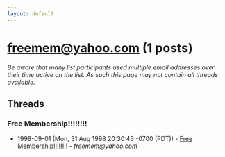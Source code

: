 ```yaml
---
layout: default
---
```


# freemem@yahoo.com (1 posts)

_Be aware that many list participants used multiple email addresses over their time active on the list. As such this page may not contain all threads available._

## Threads

### Free Membership!!!!!!!!
+ 1998-09-01 (Mon, 31 Aug 1998 20:30:43 -0700 (PDT)) - [Free Membership!!!!!!!!](/archive/1998/09/f829bc5b1959e5bdb83779e6dca4c37ac1aabd8aad39342be7739407c63eadab) - _freemem@yahoo.com_

